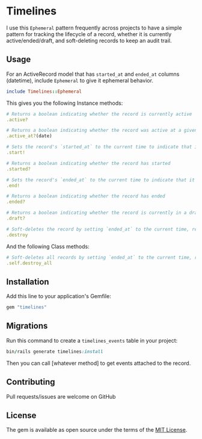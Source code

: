 # Timelines
I use this `Ephemeral` pattern frequently across projects to have a simple pattern for tracking the lifecycle of a record, whether it is currently active/ended/draft, and soft-deleting records to keep an audit trail.

## Usage
For an ActiveRecord model that has `started_at` and `ended_at` columns (datetime), include `Ephemeral` to give it ephemeral behavior.

```ruby
include Timelines::Ephemeral
```

This gives you the following Instance methods:
```ruby
# Returns a boolean indicating whether the record is currently active
.active?

# Returns a boolean indicating whether the record was active at a given date
.active_at?(date)

# Sets the record's `started_at` to the current time to indicate that it has started
.start!

# Returns a boolean indicating whether the record has started
.started?

# Sets the record's `ended_at` to the current time to indicate that it has ended
.end!

# Returns a boolean indicating whether the record has ended
.ended?

# Returns a boolean indicating whether the record is currently in a draft state (nil `started_at` and `ended_at`, or `started_at` in the future)
.draft?

# Soft-deletes the record by setting `ended_at` to the current time, removing it from the `.active` scope.
.destroy
```

And the following Class methods:
```ruby
# Soft-deletes all records by setting `ended_at` to the current time, removing them from the `.active` scope.
.self.destroy_all
```

## Installation
Add this line to your application's Gemfile:

```ruby
gem "timelines"
```

## Migrations
Run this command to create a `timelines_events` table in your project:
```ruby
bin/rails generate timelines:install
```

Then you can call [whatever method] to get events attached to the record.

## Contributing
Pull requests/issues are welcome on GitHub

## License
The gem is available as open source under the terms of the [MIT License](https://opensource.org/licenses/MIT).
